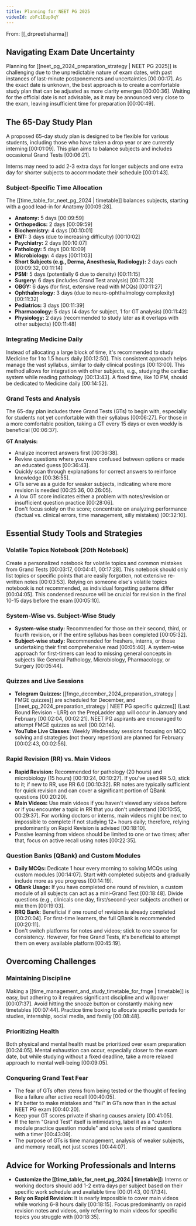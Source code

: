 ```yaml
---
title: Planning for NEET PG 2025
videoId: zbFc1Eup9qY
---
```


From: [[_drpreetisharma]] <br/> 

## Navigating Exam Date Uncertainty

Planning for [[neet_pg_2024_preparation_strategy | NEET PG 2025]] is challenging due to the unpredictable nature of exam dates, with past instances of last-minute postponements and uncertainties [00:00:17]. As the exact date is unknown, the best approach is to create a comfortable study plan that can be adjusted as more clarity emerges [00:00:36]. Waiting for the official date is not advisable, as it may be announced very close to the exam, leaving insufficient time for preparation [00:00:49].

## The 65-Day Study Plan

A proposed 65-day study plan is designed to be flexible for various students, including those who have taken a drop year or are currently interning [00:01:09]. This plan aims to balance subjects and includes occasional Grand Tests [00:06:21].

Interns may need to add 2-3 extra days for longer subjects and one extra day for shorter subjects to accommodate their schedule [00:01:43].

### Subject-Specific Time Allocation
The [[time_table_for_neet_pg_2024 | timetable]] balances subjects, starting with a good lead-in for Anatomy [00:09:28].

*   **Anatomy:** 5 days [00:09:59]
*   **Orthopedics:** 2 days [00:09:59]
*   **Biochemistry:** 4 days [00:10:01]
*   **ENT:** 3 days (due to increasing difficulty) [00:10:02]
*   **Psychiatry:** 2 days [00:10:07]
*   **Pathology:** 5 days [00:10:09]
*   **Microbiology:** 4 days [00:11:03]
*   **Short Subjects (e.g., Derma, Anesthesia, Radiology):** 2 days each [00:09:32, 00:11:14]
*   **PSM:** 5 days (potentially 6 due to density) [00:11:15]
*   **Surgery:** 6 days (includes Grand Test analysis) [00:11:23]
*   **OBGY:** 6 days (for first, extensive read with MCQs) [00:11:27]
*   **Ophthalmology:** 3 days (due to neuro-ophthalmology complexity) [00:11:32]
*   **Pediatrics:** 3 days [00:11:39]
*   **Pharmacology:** 5 days (4 days for subject, 1 for GT analysis) [00:11:42]
*   **Physiology:** 2 days (recommended to study later as it overlaps with other subjects) [00:11:48]

### Integrating Medicine Daily
Instead of allocating a large block of time, it's recommended to study Medicine for 1 to 1.5 hours daily [00:12:50]. This consistent approach helps manage the vast syllabus, similar to daily clinical postings [00:13:00]. This method allows for integration with other subjects, e.g., studying the cardiac system while reading pathology [00:13:43]. A fixed time, like 10 PM, should be dedicated to Medicine daily [00:14:52].

### Grand Tests and Analysis
The 65-day plan includes three Grand Tests (GTs) to begin with, especially for students not yet comfortable with their syllabus [00:06:27]. For those in a more comfortable position, taking a GT every 15 days or even weekly is beneficial [00:06:37].

**GT Analysis:**
*   Analyze incorrect answers first [00:36:38].
*   Review questions where you were confused between options or made an educated guess [00:36:43].
*   Quickly scan through explanations for correct answers to reinforce knowledge [00:36:55].
*   GTs serve as a guide for weaker subjects, indicating where more revision is needed [00:25:36, 00:26:05].
*   A low GT score indicates either a problem with notes/revision or insufficient question practice [00:28:06].
*   Don't focus solely on the score; concentrate on analyzing performance (factual vs. clinical errors, time management, silly mistakes) [00:32:10].

## Essential Study Tools and Strategies

### Volatile Topics Notebook (20th Notebook)
Create a personalized notebook for volatile topics and common mistakes from Grand Tests [00:03:17, 00:04:41, 00:17:28]. This notebook should only list topics or specific points that are easily forgotten, not extensive re-written notes [00:03:53]. Relying on someone else's volatile topics notebook is not recommended, as individual forgetting patterns differ [00:04:05]. This condensed resource will be crucial for revision in the final 10-15 days before the exam [00:05:10].

### System-Wise vs. Subject-Wise Study
*   **System-wise study:** Recommended for those on their second, third, or fourth revision, or if the entire syllabus has been completed [00:05:32].
*   **Subject-wise study:** Recommended for freshers, interns, or those undertaking their first comprehensive read [00:05:40]. A system-wise approach for first-timers can lead to missing general concepts in subjects like General Pathology, Microbiology, Pharmacology, or Surgery [00:05:44].

### Quizzes and Live Sessions
*   **Telegram Quizzes:** [[fmge_december_2024_preparation_strategy | FMGE quizzes]] are scheduled for December, and [[neet_pg_2024_preparation_strategy | NEET PG specific quizzes]] (Last Round Revision - LRR) on the PrepLadder app will occur in January and February [00:02:04, 00:02:21]. NEET PG aspirants are encouraged to attempt FMGE quizzes as well [00:02:14].
*   **YouTube Live Classes:** Weekly Wednesday sessions focusing on MCQ solving and strategies (not theory repetition) are planned for February [00:02:43, 00:02:56].

### Rapid Revision (RR) vs. Main Videos
*   **Rapid Revision:** Recommended for pathology (20 hours) and microbiology (15 hours) [00:10:24, 00:10:27]. If you've used RR 5.0, stick to it; if new to RR, use RR 6.0 [00:10:32]. RR notes are typically sufficient for quick revision and can cover a significant portion of QBank questions [00:20:20].
*   **Main Videos:** Use main videos if you haven't viewed any videos before or if you encounter a topic in RR that you don't understand [00:10:55, 00:29:37]. For working doctors or interns, main videos might be next to impossible to complete if not studying 12+ hours daily; therefore, relying predominantly on Rapid Revision is advised [00:18:10].
*   Passive learning from videos should be limited to one or two times; after that, focus on active recall using notes [00:22:35].

### Question Banks (QBank) and Custom Modules
*   **Daily MCQs:** Dedicate 1 hour every morning to solving MCQs using custom modules [00:14:07]. Start with completed subjects and gradually include more as you progress [00:14:19].
*   **QBank Usage:** If you have completed one round of revision, a custom module of all subjects can act as a mini-Grand Test [00:18:48]. Divide questions (e.g., clinicals one day, first/second-year subjects another) or mix them [00:19:03].
*   **RRQ Bank:** Beneficial if one round of revision is already completed [00:20:04]. For first-time learners, the full QBank is recommended [00:20:11].
*   Don't switch platforms for notes and videos; stick to one source for consistency. However, for free Grand Tests, it's beneficial to attempt them on every available platform [00:45:19].

## Overcoming Challenges

### Maintaining Discipline
Making a [[time_management_and_study_timetable_for_fmge | timetable]] is easy, but adhering to it requires significant discipline and willpower [00:07:37]. Avoid hitting the snooze button or constantly making new timetables [00:07:44]. Practice time boxing to allocate specific periods for studies, internship, social media, and family [00:08:48].

### Prioritizing Health
Both physical and mental health must be prioritized over exam preparation [00:24:05]. Mental exhaustion can occur, especially closer to the exam date, but while studying without a fixed deadline, take a more relaxed approach to mental well-being [00:09:05].

### Conquering Grand Test Fear
*   The fear of GTs often stems from being tested or the thought of feeling like a failure after active recall [00:40:05].
*   It's better to make mistakes and "fail" in GTs now than in the actual NEET PG exam [00:40:20].
*   Keep your GT scores private if sharing causes anxiety [00:41:05].
*   If the term "Grand Test" itself is intimidating, label it as a "custom module practice question module" and solve sets of mixed questions with a timer [00:43:09].
*   The purpose of GTs is time management, analysis of weaker subjects, and memory recall, not just scores [00:44:07].

## Advice for Working Professionals and Interns
*   **Customize the [[time_table_for_neet_pg_2024 | timetable]]:** Interns or working doctors should add 1-2 extra days per subject based on their specific work schedule and available time [00:01:43, 00:17:34].
*   **Rely on Rapid Revision:** It is nearly impossible to cover main videos while working 6-8 hours daily [00:18:15]. Focus predominantly on rapid revision notes and videos, only referring to main videos for specific topics you struggle with [00:18:35].